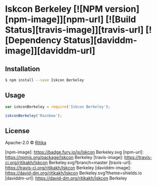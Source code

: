 # Iskcon Berkeley [![NPM version][npm-image]][npm-url] [![Build Status][travis-image]][travis-url] [![Dependency Status][daviddm-image]][daviddm-url]
> 

## Installation

```sh
$ npm install --save Iskcon Berkeley
```

## Usage

```js
var iskconBerkeley = require('Iskcon Berkeley');

iskconBerkeley('Rainbow');
```
## License

Apache-2.0 © [Ritika]()


[npm-image]: https://badge.fury.io/js/Iskcon Berkeley.svg
[npm-url]: https://npmjs.org/package/Iskcon Berkeley
[travis-image]: https://travis-ci.org/ritikakh/Iskcon Berkeley.svg?branch=master
[travis-url]: https://travis-ci.org/ritikakh/Iskcon Berkeley
[daviddm-image]: https://david-dm.org/ritikakh/Iskcon Berkeley.svg?theme=shields.io
[daviddm-url]: https://david-dm.org/ritikakh/Iskcon Berkeley
